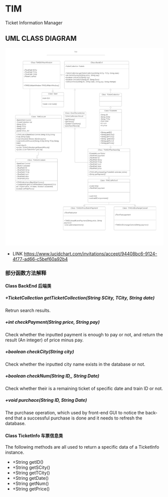 # TIM

Ticket Information Manager

## UML CLASS DIAGRAM
![image](https://github.com/LeeYatSan/TIM/blob/master/TIM.svg)


- LINK https://www.lucidchart.com/invitations/accept/94408bc6-9124-4f77-ad66-c5bef60a92b4

### 部分函数方法解释

#### Class BackEnd 后端类
##### +TicketCollection getTicketCollection(String SCity, TCity, String date)
Retrun search results.
##### +int checkPayment(String price, String pay)
Check whether the inputted payment is enough to pay or not, and return the result (An integer) of price minus pay.
##### +boolean checkCity(String city)
Check whether the inputted city name exists in the database or not.
##### +boolean checkNum(String ID,, String Date)
Check whether their is a remaining ticket of specific date and train ID or not.
##### +void purchace(String ID, String Date)
The purchase operation, which used by front-end GUI to notice the back-end that a successful purchase is done and it needs to refresh the database. 


#### Class TicketInfo 车票信息类
The following methods are all used to return a specific data of a TicketInfo instance.

- +String getID()
- +String getSCity()
- +String getTCity()
- +String  getDate()
- +String getNum()
- +String getPrice()
